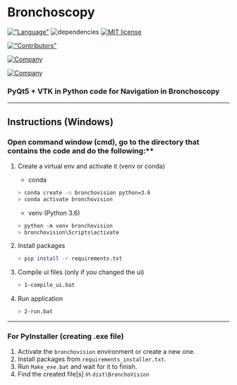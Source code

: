 # Bronchoscopy

[!["Language"](https://img.shields.io/github/languages/top/saeeddiscovery/bronchoscopy.svg?style=for-the-badge&logo=python)](http://python.org/)
![dependencies](https://img.shields.io/badge/dependencies-PyQt5-brightgreen.svg?style=for-the-badge)
[![MIT license](https://img.shields.io/badge/License-MIT-blue.svg?style=for-the-badge)](https://lbesson.mit-license.org/)

[!["Contributors"](https://img.shields.io/github/contributors/saeeddiscovery/bronchoscopy.svg?style=social&logo=visual%20studio%20code)](https://github.com/saeeddiscovery/bronchoscopy/graphs/contributors)

[![Company](https://img.shields.io/badge/Company-Parsiss-blue.svg?style=social&logo=c)](http://parsiss.com/)

[![Company](https://img.shields.io/badge/Company-AitinTech-blue.svg?style=social&logo=c)](http://AitinTech.ir/)


### PyQt5 + VTK in Python code for Navigation in Bronchoscopy

-----------

## Instructions (Windows)

### Open command window (cmd), go to the directory that contains the code and do the following:**

1. Create a virtual env and activate it (venv or conda) 
    - conda
    ```bash
    > conda create -n bronchovision python=3.6
    > conda activate bronchovision
    ```
    - venv (Python 3.6)
    ```bash
    > python -m venv bronchovision
    > bronchovision\Scripts\activate
    ```


2. Install packages
    ```bash
    > pip install -r requirements.txt
    ```

3. Compile ui files (only if you changed the ui)
    ```bash
    > 1-compile_ui.bat
    ```

4. Run application
    ```bash
    > 2-run.bat
    ```
--------------
### For PyInstaller (creating .exe file)
1. Activate the `bronchovision` environment or create a new one.
2. Install packages from `requirements_installer.txt`.
3. Run `Make_exe.bat` and wait for it to finish.
4. Find the created file[s] in `dist\BronchoVision`

